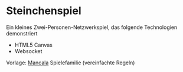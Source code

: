 # Steinchenspiel

Ein kleines Zwei-Personen-Netzwerkspiel, das folgende Technologien demonstriert

* HTML5 Canvas
* Websocket

Vorlage: [Mancala](https://de.wikipedia.org/wiki/Mancala) Spielefamilie (vereinfachte Regeln)
